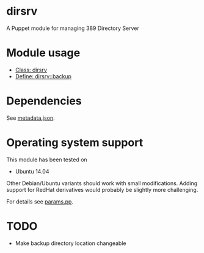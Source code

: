 # dirsrv

A Puppet module for managing 389 Directory Server

# Module usage

* [Class: dirsrv](manifests/init.pp)
* [Define: dirsrv::backup](manifests/backup.pp)

# Dependencies

See [metadata.json](metadata.json).

# Operating system support

This module has been tested on

* Ubuntu 14.04

Other Debian/Ubuntu variants should work with small modifications. Adding 
support for RedHat derivatives would probably be slightly more challenging.

For details see [params.pp](manifests/params.pp).

# TODO

* Make backup directory location changeable
